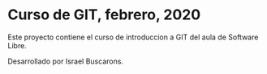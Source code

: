 # Curso de GIT, febrero, 2020 

Este proyecto contiene el curso de introduccion a GIT del aula de Software Libre.

Desarrollado por Israel Buscarons.
